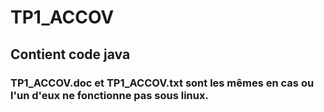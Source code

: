 # TP1_ACCOV
## Contient code java
### TP1_ACCOV.doc et TP1_ACCOV.txt sont les mêmes en cas ou l'un d'eux ne fonctionne pas sous linux.

